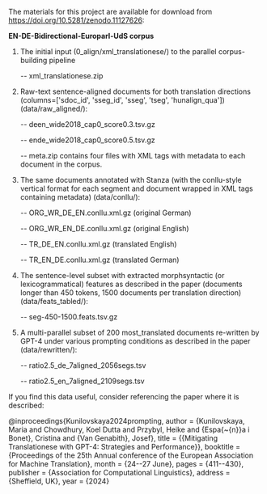 The materials for this project are available for download from https://doi.org/10.5281/zenodo.11127626:

**EN-DE-Bidirectional-Europarl-UdS corpus** 

1. The initial input (0_align/xml_translationese/) to the parallel corpus-building pipeline

    -- xml_translationese.zip

2. Raw-text sentence-aligned documents for both translation directions (columns=['sdoc_id', 'sseg_id', 'sseg', 'tseg', 'hunalign_qua']) (data/raw_aligned/):
     
     -- deen_wide2018_cap0_score0.3.tsv.gz

     -- ende_wide2018_cap0_score0.5.tsv.gz

     -- meta.zip contains four files with XML tags with metadata to each document in the corpus.

3. The same documents annotated with Stanza (with the conllu-style vertical format for each segment and document wrapped in XML tags containing metadata) (data/conllu/):
     
     -- ORG_WR_DE_EN.conllu.xml.gz (original German)

     -- ORG_WR_EN_DE.conllu.xml.gz (original English)

     -- TR_DE_EN.conllu.xml.gz (translated English)

     -- TR_EN_DE.conllu.xml.gz (translated German)

4. The sentence-level subset with extracted morphsyntactic (or lexicogrammatical) features as described in the paper  (documents longer than 450 tokens, 1500 documents per translation direction) (data/feats_tabled/):

     -- seg-450-1500.feats.tsv.gz

5. A multi-parallel subset of 200 most_translated documents re-written by GPT-4 under various prompting conditions as described in the paper (data/rewritten/):

   -- ratio2.5_de_7aligned_2056segs.tsv

   -- ratio2.5_en_7aligned_2109segs.tsv


If you find this data useful, consider referencing the paper where it is described:

@inproceedings{Kunilovskaya2024prompting,
author = {Kunilovskaya, Maria and Chowdhury, Koel Dutta and Przybyl, Heike and {Espa{\~{n}}a i Bonet}, Cristina and {Van Genabith}, Josef},
title = {{Mitigating Translationese with GPT-4: Strategies and Performance}},
booktitle = {Proceedings of the 25th Annual conference of the European Association for Machine Translation},
month = {24--27 June},
pages = {411--430},
publisher = {Association for Computational Linguistics},
address = {Sheffield, UK},
year = {2024}